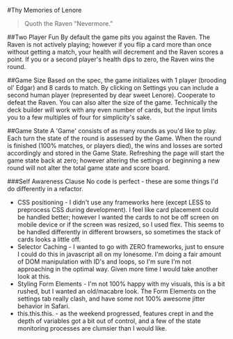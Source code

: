 #Thy Memories of Lenore
>Quoth the Raven “Nevermore.”

##Two Player Fun
By default the game pits you against the Raven. The Raven is not actively playing; however if you flip a card more than once without getting a match, your health will decrement and the Raven scores a point. If you or a second player's health dips to zero, the Raven wins the round.

##Game Size
Based on the spec, the game initializes with 1 player (brooding ol' Edgar) and 8 cards to match. By clicking on Settings you can include a second human player (represented by dear sweet Lenore). Cooperate to defeat the Raven. You can also alter the size of the game. Technically the deck builder will work with any even number of cards, but the input limits you to a few multiples of four for simplicity's sake.

##Game State
A 'Game' consists of as many rounds as you'd like to play. Each turn the state of the round is assessed by the Game. When the round is finished (100% matches, or players died), the wins and losses are sorted accordingly and stored in the Game State. Refreshing the page will start the game state back at zero; however altering the settings or beginning a new round will not alter the total game state and score board.

###Self Awareness Clause
No code is perfect - these are some things I'd do differently in a refactor.
* CSS positioning - I didn't use any frameworks here (except LESS to preprocess CSS during development). I feel like card placement could be handled better; however I wanted the cards to not be off screen on mobile device or if the screen was resized, so I used flex. This seems to be handled differently in different browsers, so sometimes the stack of cards looks a little off.
* Selector Caching - I wanted to go with ZERO frameworks, just to ensure I could do this in javascript all on my lonesome. I'm doing a fair amount of DOM manipulation with ID's and loops, so I'm sure I'm not approaching in the optimal way. Given more time I would take another look at this.
* Styling Form Elements - I'm not 100% happy with my visuals, this is a bit rushed, but I wanted an old/macabre look. The Form Elements on the settings tab really clash, and have some not 100% awesome jitter behavior in Safari.
* this.this.this. - as the weekend progressed, features crept in and the depth of variables got a bit out of control, and a few of the state monitoring processes are clumsier than I would like.  
